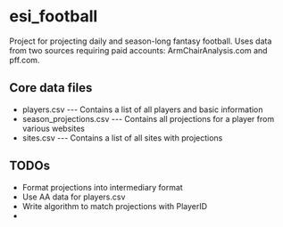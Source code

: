# esi_football

Project for projecting daily and season-long fantasy football.
Uses data from two sources requiring paid accounts: ArmChairAnalysis.com and pff.com.


## Core data files
- players.csv --- Contains a list of all players and basic information
- season_projections.csv --- Contains all projections for a player from various websites
- sites.csv --- Contains a list of all sites with projections

## TODOs
- Format projections into intermediary format
- Use AA data for players.csv
- Write algorithm to match projections with PlayerID
- 
